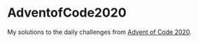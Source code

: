 # AdventofCode2020
My solutions to the daily challenges from [Advent of Code 2020](https://adventofcode.com/2020/about). 
